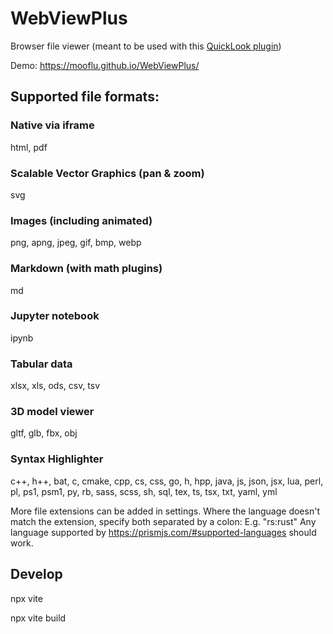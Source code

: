 # WebViewPlus

Browser file viewer
(meant to be used with this [QuickLook plugin](https://github.com/mooflu/QuickLook.Plugin.WebViewPlus))

Demo: https://mooflu.github.io/WebViewPlus/

## Supported file formats:

### Native via iframe

html, pdf

### Scalable Vector Graphics (pan & zoom)

svg

### Images (including animated)

png, apng, jpeg, gif, bmp, webp

### Markdown (with math plugins)

md

### Jupyter notebook

ipynb

### Tabular data

xlsx, xls, ods, csv, tsv

### 3D model viewer

gltf, glb, fbx, obj

### Syntax Highlighter

c++, h++, bat, c, cmake,
cpp, cs, css, go, h, hpp,
java, js, json, jsx, lua,
perl, pl, ps1, psm1, py,
rb, sass, scss, sh, sql,
tex, ts, tsx, txt, yaml, yml

More file extensions can be added in settings.
Where the language doesn't match the extension, specify both separated by a colon:
E.g. "rs:rust"
Any language supported by https://prismjs.com/#supported-languages should work.

## Develop

npx vite

npx vite build
